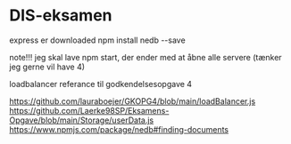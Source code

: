 # DIS-eksamen
 
express er downloaded
npm install nedb --save 

note!!! jeg skal lave npm start, der ender med at åbne alle servere (tænker jeg gerne vil have 4)


loadbalancer referance til godkendelsesopgave 4

https://github.com/lauraboejer/GKOPG4/blob/main/loadBalancer.js
https://github.com/Laerke98SP/Eksamens-Opgave/blob/main/Storage/userData.js
https://www.npmjs.com/package/nedb#finding-documents